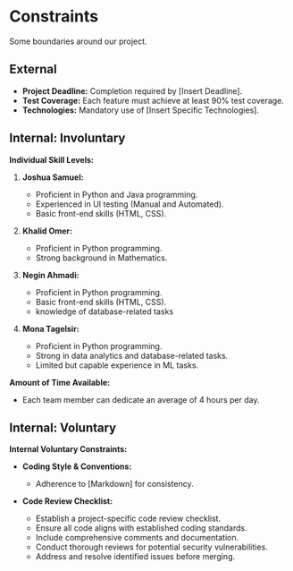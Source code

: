 <!-- this template is for inspiration, feel free to change it however you like! -->

# Constraints

Some boundaries around our project.

## External

<!--
  constraints coming from the outside that your team has no control over. these may include:
  - project deadlines
  - number of unit tests required to pass a code review
  - technologies (sometimes a client will tell you what to use)
-->
- **Project Deadline:** Completion required by [Insert Deadline].
- **Test Coverage:** Each feature must achieve at least 90% test coverage.
- **Technologies:** Mandatory use of [Insert Specific Technologies].

## Internal: Involuntary

<!--
  constraints that come from within your team, and you have no control over. they may include:
  - each of your individual skill levels
  - amount of time available to work on the project
-->
**Individual Skill Levels:**
1. **Joshua Samuel:**
   - Proficient in Python and Java programming.
   - Experienced in UI testing (Manual and Automated).
   - Basic front-end skills (HTML, CSS).

2. **Khalid Omer:**
   - Proficient in Python programming.
   - Strong background in Mathematics.

3. **Negin Ahmadi:**
     - Proficient in Python programming.
     - Basic front-end skills (HTML, CSS).
     - knowledge of database-related tasks

4. **Mona Tagelsir:**
   - Proficient in Python programming.
   - Strong in data analytics and database-related tasks.
   - Limited but capable experience in ML tasks.

**Amount of Time Available:**
- Each team member can dedicate an average of 4 hours per day.

## Internal: Voluntary

<!--
  constraints that your team decided on to help scope the project. they may include:
  - coding style & conventions
  - agree on a code review checklist for the project repository
  - the number of hours you want to spend working
  - only using the colors black and white
-->
**Internal Voluntary Constraints:**
- **Coding Style & Conventions:**
   - Adherence to [Markdown] for consistency.

- **Code Review Checklist:**
   - Establish a project-specific code review checklist.
   - Ensure all code aligns with established coding standards.
   - Include comprehensive comments and documentation.
   - Conduct thorough reviews for potential security vulnerabilities.
   - Address and resolve identified issues before merging.
